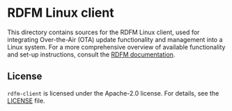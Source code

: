# RDFM Linux client

This directory contains sources for the RDFM Linux client, used for integrating Over-the-Air (OTA) update functionality and management into a Linux system. For a more comprehensive overview of available functionality and set-up instructions, consult the [RDFM documentation](https://antmicro.github.io/rdfm).

## License

`rdfm-client` is licensed under the Apache-2.0 license. For details, see the [LICENSE](LICENSE) file.
